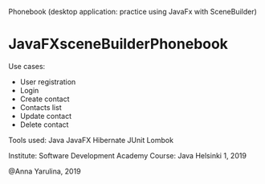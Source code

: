 
Phonebook (desktop application: practice using JavaFx with SceneBuilder)
# JavaFXsceneBuilderPhonebook

Use cases:
- User registration
- Login
- Create contact
- Contacts list
- Update contact
- Delete contact

Tools used:
Java
JavaFX
Hibernate
JUnit
Lombok

Institute: Software Development Academy
Course: Java Helsinki 1, 2019

@Anna Yarulina, 2019
